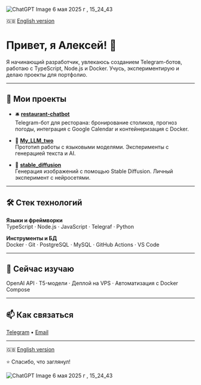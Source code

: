 ![ChatGPT Image 6 мая 2025 г , 15_24_43](https://github.com/user-attachments/assets/078be532-832c-4383-892c-3c903d8c4012)

🇬🇧 [English version](README.md)

# Привет, я Алексей! 👋

Я начинающий разработчик, увлекаюсь созданием Telegram-ботов, работаю с TypeScript, Node.js и Docker. Учусь, экспериментирую и делаю проекты для портфолио.

---

## 💼 Мои проекты

- 🛎 **[restaurant-chatbot](https://github.com/Alex-Likurg/restaurant-chatbot)**  
  Telegram-бот для ресторана: бронирование столиков, прогноз погоды, интеграция с Google Calendar и контейнеризация с Docker.

- 🧠 **[My_LLM_two](https://github.com/Alex-Likurg/My_LLM_two)**  
  Прототип работы с языковыми моделями. Эксперименты с генерацией текста и AI.

- 🎨 **[stable_diffusion](https://github.com/Alex-Likurg/stable_diffusion)**  
  Генерация изображений с помощью Stable Diffusion. Личный эксперимент с нейросетями.

---

## 🛠 Стек технологий

**Языки и фреймворки**  
TypeScript · Node.js · JavaScript · Telegraf · Python

**Инструменты и БД**  
Docker · Git · PostgreSQL · MySQL · GitHub Actions · VS Code

---

## 🌱 Сейчас изучаю
OpenAI API · T5-модели · Деплой на VPS · Автоматизация с Docker Compose

---

## 📫 Как связаться

[Telegram](https://t.me/AlexLikurg) • [Email](mailto:likurg68@gmail.com)

---

🇬🇧 [English version](README.md)


⭐ Спасибо, что заглянул!

![ChatGPT Image 6 мая 2025 г , 15_24_43](https://github.com/user-attachments/assets/1f056daf-033b-4a66-a302-d76ac7ed5709)
